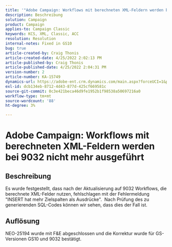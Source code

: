 ```yaml
---
title: '"Adobe Campaign: Workflows mit berechneten XML-Feldern werden bei 9032 fehlgeschlagen.'
description: Beschreibung
solution: Campaign
product: Campaign
applies-to: Campaign Classic
keywords: KCS, XML, Classic, ACC
resolution: Resolution
internal-notes: Fixed in GS10
bug: true
article-created-by: Craig Thonis
article-created-date: 4/25/2022 2:02:13 PM
article-published-by: Craig Thonis
article-published-date: 4/25/2022 2:04:31 PM
version-number: 2
article-number: KA-15749
dynamics-url: https://adobe-ent.crm.dynamics.com/main.aspx?forceUCI=1&pagetype=entityrecord&etn=knowledgearticle&id=f47c8248-a0c4-ec11-a7b6-0022480a1ec2
exl-id: dcb134eb-8712-4d43-877d-425cf669581c
source-git-commit: 0c3e421beca46d9fe1952b1f98538a50697216a0
workflow-type: tm+mt
source-wordcount: '88'
ht-degree: 3%

---
```


# Adobe Campaign: Workflows mit berechneten XML-Feldern werden bei 9032 nicht mehr ausgeführt

## Beschreibung


Es wurde festgestellt, dass nach der Aktualisierung auf 9032 Workflows, die berechnete XML-Felder nutzen, fehlschlagen mit der Fehlermeldung &quot;INSERT hat mehr Zielspalten als Ausdrücke&quot;.  Nach Prüfung des zu generierenden SQL-Codes können wir sehen, dass dies der Fall ist.


## Auflösung


NEO-25194 wurde mit F&amp;E abgeschlossen und die Korrektur wurde für GS-Versionen GS10 und 9032 bestätigt.
